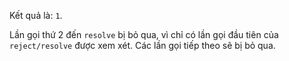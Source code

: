 Kết quả là: `1`.

Lần gọi thứ 2 đến `resolve` bị bỏ qua, vì chỉ có lần gọi đầu tiên của `reject/resolve` được xem xét. Các lần gọi tiếp theo sẽ bị bỏ qua.
